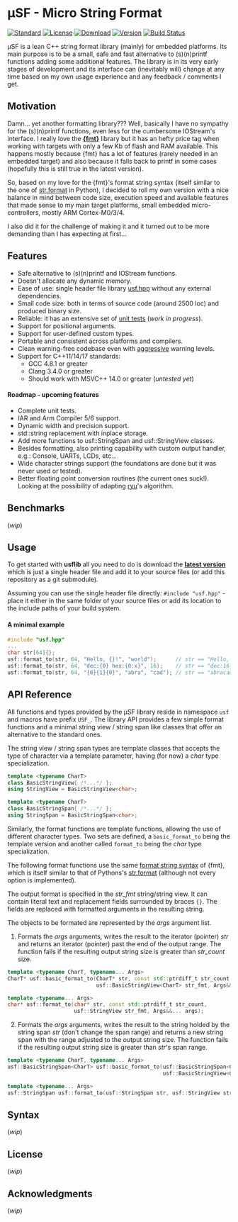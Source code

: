 # μSF - Micro String Format
[![Standard](https://img.shields.io/badge/c%2B%2B-11/14/17-blue.svg)](https://isocpp.org/std/the-standard)
[![License](https://img.shields.io/badge/license-MIT-blue.svg)](https://opensource.org/licenses/MIT)
[![Download](https://img.shields.io/badge/download%20%20-latest-blue.svg)](https://raw.githubusercontent.com/hparracho/usflib/master/include/usf/usf.hpp)
[![Version](https://img.shields.io/badge/version-0.1.0-brightgreen.svg)](https://github.com/hparracho/usflib/releases)
[![Build Status](https://travis-ci.org/hparracho/usflib.svg?branch=master)](https://travis-ci.org/hparracho/usflib)

μSF is a lean C++ string format library (mainly) for embedded platforms.
Its main purpose is to be a small, safe and fast alternative to (s)(n)printf functions adding some additional features.
The library is in its very early stages of development and its interface can (inevitably will) change at any time based on my own usage experience and any feedback / comments I get.

## Motivation
Damn... yet another formatting library???
Well, basically I have no sympathy for the (s)(n)printf functions, even less for the cumbersome IOStream's interface.
I really love the [**\{fmt\}**](http://fmtlib.net) library but it has an hefty price tag when working with targets with only a few Kb of flash and RAM available.
This happens mostly because {fmt} has a lot of features (rarely needed in an embedded target) and also because it falls back to printf in some cases (hopefully this is still true in the latest version).

So, based on my love for the {fmt}'s format string syntax (itself similar to the one of [str.format](https://docs.python.org/3.8/library/string.html) in Python), I decided to roll my own version with a nice balance in mind between code size, execution speed and available features that made sense to my main target platforms, small embedded micro-controllers, mostly ARM Cortex-M0/3/4.

I also did it for the challenge of making it and it turned out to be more demanding than I has expecting at first...

## Features
- Safe alternative to (s)(n)printf and IOStream functions.
- Doesn't allocate any dynamic memory.
- Ease of use: single header file library [usf.hpp](https://raw.githubusercontent.com/hparracho/usflib/master/include/usf/usf.hpp) without any external dependencies.
- Small code size: both in terms of source code (around 2500 loc) and produced binary size.
- Reliable: it has an extensive set of [unit tests](https://github.com/hparracho/usflib/tree/master/unit_tests) (*work in progress*).
- Support for positional arguments.
- Support for user-defined custom types.
- Portable and consistent across platforms and compilers.
- Clean warning-free codebase even with [aggressive](https://github.com/hparracho/usflib/blob/master/unit_tests/CMakeLists.txt#L10) warning levels.
- Support for  C\+\+11/14/17 standards:
  - GCC 4.8.1 or greater
  - Clang 3.4.0 or greater
  - Should work with MSVC\+\+ 14.0 or greater (*untested yet*)

#### Roadmap - upcoming features
- Complete unit tests.
- IAR and Arm Compiler 5/6 support.
- Dynamic width and precision support.
- std::string replacement with inplace storage.
- Add more functions to usf::StringSpan and usf::StringView classes. 
- Besides formatting, also printing capability with custom output handler, e.g.: Console, UARTs, LCDs, etc...
- Wide character strings support (the foundations are done but it was never used or tested).
- Better floating point conversion routines (the current ones suck!). Looking at the possibility of adapting [ryu](https://github.com/ulfjack/ryu)'s algorithm.

## Benchmarks
(*wip*)

## Usage
To get started with **usflib** all you need to do is download the [**latest version**](https://raw.githubusercontent.com/hparracho/usflib/master/include/usf/usf.hpp) which is just a single header file and add it to your source files (or add this repository as a git submodule).

Assuming you can use the single header file directly: ```#include "usf.hpp"``` - place it either in the same folder of your source files or add its location to the include paths of your build system. 

#### A minimal example
```c++
#include "usf.hpp"
...
char str[64]{};
usf::format_to(str, 64, "Hello, {}!", "world");      // str == "Hello, world!"
usf::format_to(str, 64, "dec:{0} hex:{0:x}", 16);    // str == "dec:16 hex:10"
usf::format_to(str, 64, "{0}{1}{0}", "abra", "cad"); // str == "abracadabra"
```

## API Reference
All functions and types provided by the μSF library reside in namespace ```usf``` and macros have prefix ```USF_```.
The library API provides a few simple format functions and a minimal string view / string span like classes that offer an alternative to the standard ones.

The string view / string span types are template classes that accepts the type of character via a template parameter, having (for now) a *char* type specialization.
```c++
template <typename CharT>
class BasicStringView{ /*...*/ };
using StringView = BasicStringView<char>;

template <typename CharT>
class BasicStringSpan{ /*...*/ };
using StringSpan = BasicStringSpan<char>;
```
Similarly, the format functions are template functions, allowing the use of different character types. Two sets are defined, a ```basic_format_to``` being the template version and another called ```format_to``` being the *char* type specialization.

The following format functions use the same [format string syntax](#syntax) of {fmt}, which is itself similar to that of Pythons's [str.format](https://docs.python.org/3.8/library/string.html) (although not every option is implemented).

The output format is specified in the *str_fmt* string/string view. It can contain literal text and replacement fields surrounded by braces ```{}```. The fields are replaced with formatted arguments in the resulting string.

The objects to be formated are represented by the *args* argument list.

1. Formats the *args* arguments, writes the result to the iterator (pointer) *str* and returns an iterator (pointer) past the end of the output range.
The function fails if the resulting output string size is greater than *str_count* size.
```c++
template <typename CharT, typename... Args>
CharT* usf::basic_format_to(CharT* str, const std::ptrdiff_t str_count,
                            usf::BasicStringView<CharT> str_fmt, Args&&... args);

template <typename... Args>
char* usf::format_to(char* str, const std::ptrdiff_t str_count,
                     usf::StringView str_fmt, Args&&... args);
```
2. Formats the *args* arguments, writes the result to the string holded by the string span *str* (don't change the span range) and returns a new string span with the range adjusted to the output string size.
The function fails if the resulting output string size is greater than *str*'s span range.
```c++
template <typename CharT, typename... Args>
usf::BasicStringSpan<CharT> usf::basic_format_to(usf::BasicStringSpan<CharT> str,
                                                 usf::BasicStringView<CharT> str_fmt, Args&&... args);

template <typename... Args>
usf::StringSpan usf::format_to(usf::StringSpan str, usf::StringView str_fmt, Args&&... args);
```
## Syntax
(*wip*)

## License
(*wip*)

## Acknowledgments
(*wip*)
